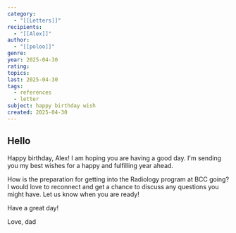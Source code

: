 ```yaml
---
category:
  - "[[Letters]]"
recipients:
  - "[[Alex]]"
author:
  - "[[poloo]]"
genre: 
year: 2025-04-30
rating: 
topics: 
last: 2025-04-30
tags:
  - references
  - letter
subject: happy birthday wish
created: 2025-04-30
---
```

## Hello
Happy birthday, Alex! 
I am hoping you are having a good day. I'm sending you my best wishes for a happy and fulfilling year ahead.

How is the preparation for getting into the Radiology program at BCC going? I would love to reconnect and get a chance to discuss any questions you might have. Let us know when you are ready!

Have a great day!

Love,
dad